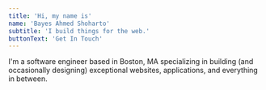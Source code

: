 ```yaml
---
title: 'Hi, my name is'
name: 'Bayes Ahmed Shoharto'
subtitle: 'I build things for the web.'
buttonText: 'Get In Touch'
---
```


I'm a software engineer based in Boston, MA specializing in building (and occasionally designing) exceptional websites, applications, and everything in between.
